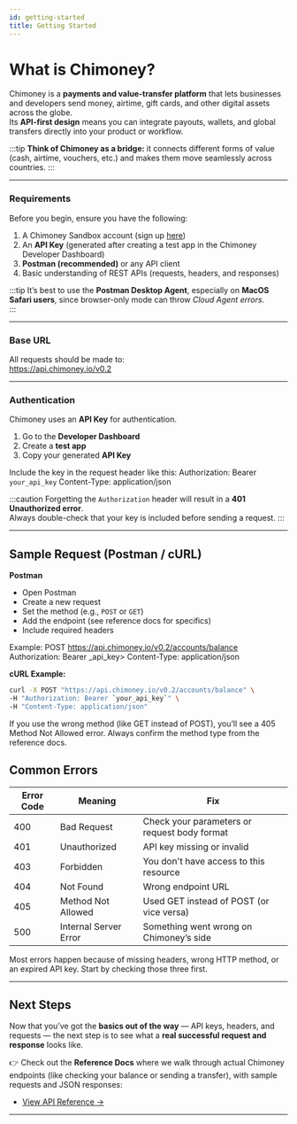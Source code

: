 ```yaml
---
id: getting-started
title: Getting Started 
--- 
```



# What is Chimoney?  
Chimoney is a **payments and value-transfer platform** that lets businesses and developers send money, airtime, gift cards, and other digital assets across the globe.  
Its **API-first design** means you can integrate payouts, wallets, and global transfers directly into your product or workflow.  

:::tip
**Think of Chimoney as a bridge:** it connects different forms of value (cash, airtime, vouchers, etc.) and makes them move seamlessly across countries.
::: 

---

### Requirements
Before you begin, ensure you have the following: 
1. A Chimoney Sandbox account (sign up [here](https://sandbox.chimoney.io))
2. An **API Key** (generated after creating a test app in the Chimoney Developer Dashboard)   
3. **Postman (recommended)** or any API client   
4. Basic understanding of REST APIs (requests, headers, and responses)

:::tip
It’s best to use the **Postman Desktop Agent**, especially on **MacOS Safari users**, since browser-only mode can throw *Cloud Agent errors*.  
::: 

---

### Base URL  
All requests should be made to:  
https://api.chimoney.io/v0.2

---

### Authentication
Chimoney uses an **API Key** for authentication.

1. Go to the **Developer Dashboard**  
2. Create a **test app**  
3. Copy your generated **API Key**  

Include the key in the request header like this:
Authorization: Bearer `your_api_key`
Content-Type: application/json

:::caution
Forgetting the `Authorization` header will result in a **401 Unauthorized error**.  
Always double-check that your key is included before sending a request.
:::

---

## Sample Request (Postman / cURL)

**Postman**  
- Open Postman  
- Create a new request  
- Set the method (e.g., `POST` or `GET`)  
- Add the endpoint (see reference docs for specifics)  
- Include required headers  

Example:
POST https://api.chimoney.io/v0.2/accounts/balance
Authorization: Bearer _api_key>
Content-Type: application/json

**cURL Example:**
```bash
curl -X POST "https://api.chimoney.io/v0.2/accounts/balance" \
-H "Authorization: Bearer `your_api_key`" \
-H "Content-Type: application/json"
```
If you use the wrong method (like GET instead of POST), you’ll see a 405 Method Not Allowed error.
Always confirm the method type from the reference docs.

## Common Errors
| Error Code | Meaning | Fix |
|------------|---------|-----|
| 400 | Bad Request | Check your parameters or request body format|
| 401 | Unauthorized | API key missing or invalid |
| 403 | Forbidden | You don't have access to this resource |
| 404 | Not Found | Wrong endpoint URL |
| 405 | Method Not Allowed | Used GET instead of POST (or vice versa) |
| 500 | Internal Server Error | Something went wrong on Chimoney’s side |

Most errors happen because of missing headers, wrong HTTP method, or an expired API key. Start by checking those three first.

---

## Next Steps

Now that you’ve got the **basics out of the way** — API keys, headers, and requests — the next step is to see what a **real successful request and response** looks like.  

👉 Check out the **Reference Docs** where we walk through actual Chimoney endpoints (like checking your balance or sending a transfer), with sample requests and JSON responses:

- [View API Reference →](./reference/get-balance.md)

---



